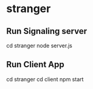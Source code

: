 # stranger

## Run Signaling server
cd stranger
node server.js

## Run Client App
cd stranger
cd client
npm start


